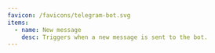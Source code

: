```yaml
---
favicon: /favicons/telegram-bot.svg
items:
  - name: New message
    desc: Triggers when a new message is sent to the bot.
---
```


<script setup>
  import CustomListing from '../../components/CustomListing.vue'
</script>

<CustomListing />
